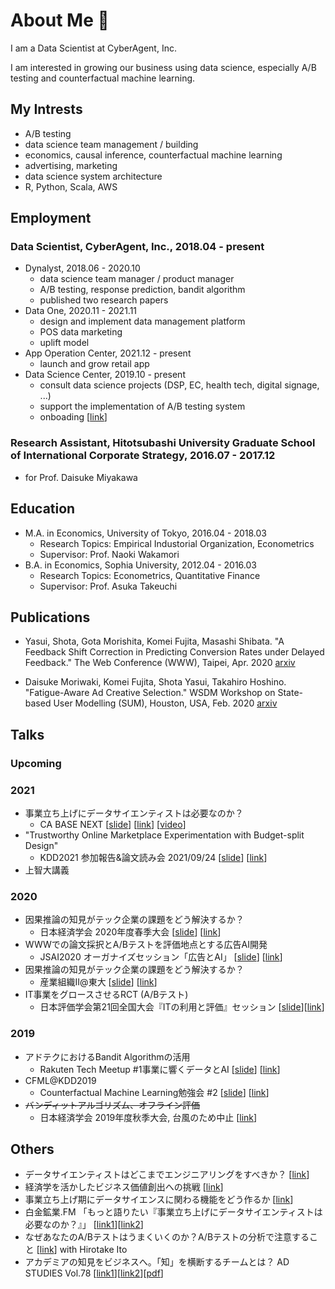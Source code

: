 # About Me 👋
I am a Data Scientist at CyberAgent, Inc.

I am interested in growing our business using data science, especially A/B testing and counterfactual machine learning.

## My Intrests
* A/B testing
* data science team management / building
* economics, causal inference, counterfactual machine learning
* advertising, marketing
* data science system architecture
* R, Python, Scala, AWS

## Employment
### Data Scientist, CyberAgent, Inc., 2018.04 - present
* Dynalyst, 2018.06 - 2020.10
  * data science team manager / product manager
  * A/B testing, response prediction, bandit algorithm
  * published two research papers
* Data One, 2020.11 - 2021.11
  * design and implement data management platform
  * POS data marketing
  * uplift model
* App Operation Center, 2021.12 - present
  * launch and grow retail app
* Data Science Center, 2019.10 - present
  * consult data science projects (DSP, EC, health tech, digital signage, ...)
  * support the implementation of A/B testing system
  * onboading [[link](https://developers.cyberagent.co.jp/blog/archives/34628/)]


### Research Assistant, Hitotsubashi University Graduate School of International Corporate Strategy, 2016.07 - 2017.12
* for Prof. Daisuke Miyakawa

## Education
* M.A. in Economics, University of Tokyo, 2016.04 - 2018.03
  * Research Topics: Empirical Industorial Organization, Econometrics
  * Supervisor: Prof. Naoki Wakamori
* B.A. in Economics, Sophia University, 2012.04 - 2016.03
  * Research Topics: Econometrics, Quantitative Finance
  * Supervisor: Prof. Asuka Takeuchi

## Publications
* Yasui, Shota, Gota Morishita, Komei Fujita, Masashi Shibata. "A Feedback Shift Correction in Predicting Conversion Rates under Delayed Feedback." The Web Conference (WWW), Taipei, Apr. 2020
[arxiv](https://arxiv.org/abs/2002.02068)

* Daisuke Moriwaki, Komei Fujita, Shota Yasui, Takahiro Hoshino. "Fatigue-Aware Ad Creative Selection." WSDM Workshop on State-based User Modelling (SUM), Houston, USA, Feb. 2020
[arxiv](https://arxiv.org/abs/1908.08936)

## Talks

### Upcoming

### 2021
* 事業立ち上げにデータサイエンティストは必要なのか？
  * CA BASE NEXT [[slide](https://speakerdeck.com/ko_fujita1/how-data-scientists-can-help-startups)] [[link](https://ca-base-next.cyberagent.co.jp/sessions/start-up-and-data-science/)] [[video](https://www.youtube.com/watch?v=Vbj97j9GkeU)]
 * "Trustworthy Online Marketplace Experimentation with Budget-split Design"
   * KDD2021 参加報告&論文読み会 2021/09/24 [[slide](https://speakerdeck.com/ko_fujita1/trustworthy-online-marketplace-experimentation-with-budget-split-design)] [[link](https://connpass.com/event/223966/)]
 * 上智大講義

### 2020
* 因果推論の知見がテック企業の課題をどう解決するか？
  * 日本経済学会 2020年度春季大会 [[slide](https://speakerdeck.com/ko_fujita1/how-causal-inference-findings-solve-tech-companies-challenges)] [[link](https://cyberagent.ai/blog/pr/release_event/13050/)]
* WWWでの論文採択とA/Bテストを評価地点とする広告AI開発
  * JSAI2020 オーガナイズセッション「広告とAI」 [[slide](https://speakerdeck.com/ko_fujita1/www2020)] [[link](https://sites.google.com/view/jsai2020-os12-ad-ai/)]
* 因果推論の知見がテック企業の課題をどう解決するか？
  * 産業組織Ⅱ@東大 [[slide](https://speakerdeck.com/ko_fujita1/how-causal-inference-findings-solve-tech-companies-challenges-at-ut)] [[link](https://catalog.he.u-tokyo.ac.jp/detail?code=0704235&year=2020)]
* IT事業をグロースさせるRCT (A/Bテスト)
  * 日本評価学会第21回全国大会『ITの利用と評価』セッション [[slide](https://speakerdeck.com/ko_fujita1/how-to-grow-our-it-business-with-randomized-controlled-trials)][[link](http://evaluationjp.org/activity/start.htm)]

### 2019
* アドテクにおけるBandit Algorithmの活用
  * Rakuten Tech Meetup #1事業に響くデータとAI [[slide](https://speakerdeck.com/ko_fujita1/adotekuniokerubandit-algorithmfalsehuo-yong)] [[link](https://tech.rakuten.co.jp/news/data-and-ai-for-business/)]
* CFML@KDD2019
  * Counterfactual Machine Learning勉強会 #2 [[slide](https://speakerdeck.com/ko_fujita1/cfml-at-kdd2019)] [[link](https://cfml.connpass.com/event/141295/)]
* ~~バンディットアルゴリズム、オフライン評価~~
  * 日本経済学会 2019年度秋季大会, 台風のため中止 [[link](https://www.jeameetings.org/2019f/index.html)] 

## Others
* データサイエンティストはどこまでエンジニアリングをすべきか？ [[link](https://developers.cyberagent.co.jp/blog/archives/25162/)]
* 経済学を活かしたビジネス価値創出への挑戦 [[link](https://www.cyberagent.co.jp/way/features/list/detail/id=24754)]
* 事業立ち上げ期にデータサイエンスに関わる機能をどう作るか [[link](https://developers.cyberagent.co.jp/blog/archives/29757/)]
* 白金鉱業.FM 「もっと語りたい『事業立ち上げにデータサイエンティストは必要なのか？』」 [[link1](https://shirokane-kougyou.fm/episode/52)][[link2](https://open.spotify.com/episode/2sJlNnVKnxPMqEKeaRJqul?si=qTug6ExlQuGH0ZjE9tMnKg&dl_branch=1)]
* なぜあなたのA/Bテストはうまくいくのか？A/Bテストの分析で注意すること [[link](https://developers.cyberagent.co.jp/blog/archives/33310/)] with Hirotake Ito
* アカデミアの知見をビジネスへ。「知」を横断するチームとは？ AD STUDIES Vol.78 [[link1](https://www.yhmf.jp/as/backnumber/vol_78.html)][[link2](https://www.yhmf.jp/as/postnumber/vol_78_05.html)][[pdf](https://www.yhmf.jp/as/.assets/ADST_vol.78_26-31.pdf)]
